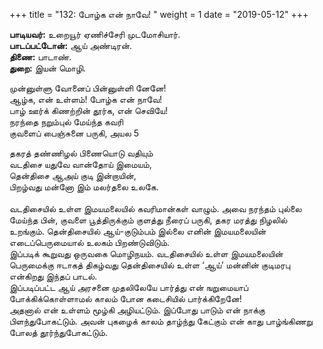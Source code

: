 ﻿+++
title = "132: போழ்க என் நாவே!  "
weight = 1
date = "2019-05-12"
+++

**பாடியவர்:** உறையூர் ஏணிச்சேரி முடமோசியார்.  
**பாடப்பட்டோன்:** ஆய் அண்டிரன்.  
**திணை:** பாடாண்.  
**துறை:** இயன் மொழி.  
  
முன்னுள்ளு வோனைப் பின்னுள்ளி னேனே!  
ஆழ்க, என் உள்ளம்! போழ்க என் நாவே!  
பாழ் ஊர்க் கிணற்றின் தூர்க, என் செவியே!  
நரந்தை நறும்புல் மேய்ந்த கவரி  
குவளைப் பைஞ்சுனை பருகி, அயல 5  
  
தகரத் தண்ணிழல் பிணையொடு வதியும்  
வடதிசை யதுவே வான்தோய் இமையம்,  
தென்திசை ஆஅய் குடி இன்றாயின்,  
பிறழ்வது மன்னோ இம் மலர்தலை உலகே.  
   
வடதிசையில் உள்ள இமயமலையில் கவரிமான்கள் வாழும். அவை நரந்தம் புல்லை மேய்ந்த பின், குவளை பூத்திருக்கும் குளத்து நீரைப் பருகி, தகர மரத்து நிழலில் உறங்கும். தென்திசையில் ஆய்-குடும்பம் இல்லை எனின் இமயமலையின் எடைப்பெருமையால் உலகம் பிறண்டுவிடும்.  
இப்படிக் கூறுவது ஒருவகை மொழிநயம். வடதிசையில் உள்ள இமயமலையின் பெருமைக்கு ஈடாகத் திகழ்வது தென்திசையில் உள்ள ‘ஆய்’ மன்னின் குடிமரபு என்கிறது இந்தப் பாடல்.  
இப்படிப்பட்ட ஆய் அரசனை முதலிலேயே பார்த்து என் ஙறுமையாப் போக்கிக்கொள்ளாமல் காலம் போன கடைசியில் பார்க்கிறேனே!  
அதனால் என் உள்ளம் மூழ்கி அழியட்டும். இப்போது பாடும் என் நாக்கு பிளந்துபோகட்டும். அவன் புகழைக் காலம் தாழ்ந்து கேட்கும் என் காது பாழ்ங்கிணறு போலத் தூர்ந்துபோகட்டும்.  
